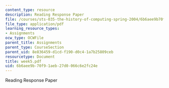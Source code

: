 ```yaml
---
content_type: resource
description: Reading Response Paper
file: /courses/sts-035-the-history-of-computing-spring-2004/6b6aee9b70f91aeb27d0066c6e2fc24e_week5.pdf
file_type: application/pdf
learning_resource_types:
- Assignments
ocw_type: OCWFile
parent_title: Assignments
parent_type: CourseSection
parent_uid: 8e836459-d1cd-f190-d0c4-1a7b25809ceb
resourcetype: Document
title: week5.pdf
uid: 6b6aee9b-70f9-1aeb-27d0-066c6e2fc24e
---
```

Reading Response Paper

